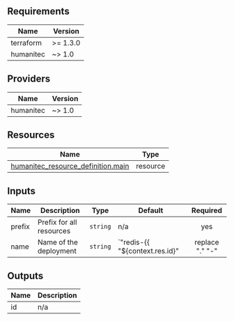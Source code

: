 <!-- BEGIN_TF_DOCS -->
## Requirements

| Name | Version |
|------|---------|
| terraform | >= 1.3.0 |
| humanitec | ~> 1.0 |

## Providers

| Name | Version |
|------|---------|
| humanitec | ~> 1.0 |

## Resources

| Name | Type |
|------|------|
| [humanitec_resource_definition.main](https://registry.terraform.io/providers/humanitec/humanitec/latest/docs/resources/resource_definition) | resource |

## Inputs

| Name | Description | Type | Default | Required |
|------|-------------|------|---------|:--------:|
| prefix | Prefix for all resources | `string` | n/a | yes |
| name | Name of the deployment | `string` | `"redis-{{ \"${context.res.id}\" | replace \".\" \"-\" | substr 0 41 }}\n"` | no |

## Outputs

| Name | Description |
|------|-------------|
| id | n/a |
<!-- END_TF_DOCS -->